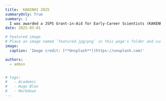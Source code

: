 ```yaml
---
title:  KAKENHI 2025
summaryOnly: True
summary: |
  I was awarded a JSPS Grant-in-Aid for Early-Career Scientists (KAKENHI) to support my work on a theoretical framework for in-context learning development.
date: 2025-03-01

# Featured image
# Place an image named `featured.jpg/png` in this page's folder and customize its options here.
image:
  caption: 'Image credit: [**Unsplash**](https://unsplash.com)'

authors:
  - admin


# tags:
#   - Academic
#   - Hugo Blox
#   - Markdown
---
```

